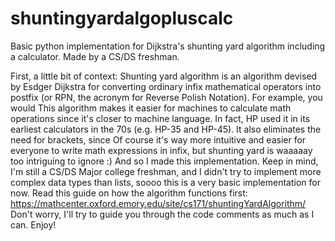 # shuntingyardalgopluscalc
Basic python implementation for Dijkstra's shunting yard algorithm including a calculator. Made by a CS/DS freshman.

First, a little bit of context:
Shunting yard algorithm is an algorithm devised by Esdger Dijkstra for converting ordinary infix mathematical operators into postfix (or RPN, the acronym for Reverse Polish Notation).
For example, you would 
This algorithm makes it easier for machines to calculate math operations since it's closer to machine language. In fact, HP used it in its earliest calculators in the 70s (e.g. HP-35 and HP-45).
It also eliminates the need for brackets, since 
Of course it's way more intuitive and easier for everyone to write math expressions in infix, but shunting yard is waaaaay too intriguing to ignore :)
And so I made this implementation. Keep in mind, I'm still a CS/DS Major college freshman, and I didn't try to implement more complex data types than lists, soooo this is a very basic implementation for now.
Read this guide on how the algorithm functions first: https://mathcenter.oxford.emory.edu/site/cs171/shuntingYardAlgorithm/
Don't worry, I'll try to guide you through the code comments as much as I can. Enjoy!
